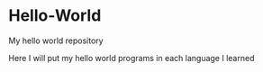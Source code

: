 # Hello-World
My hello world repository

Here I will put my hello world programs in each language I learned
